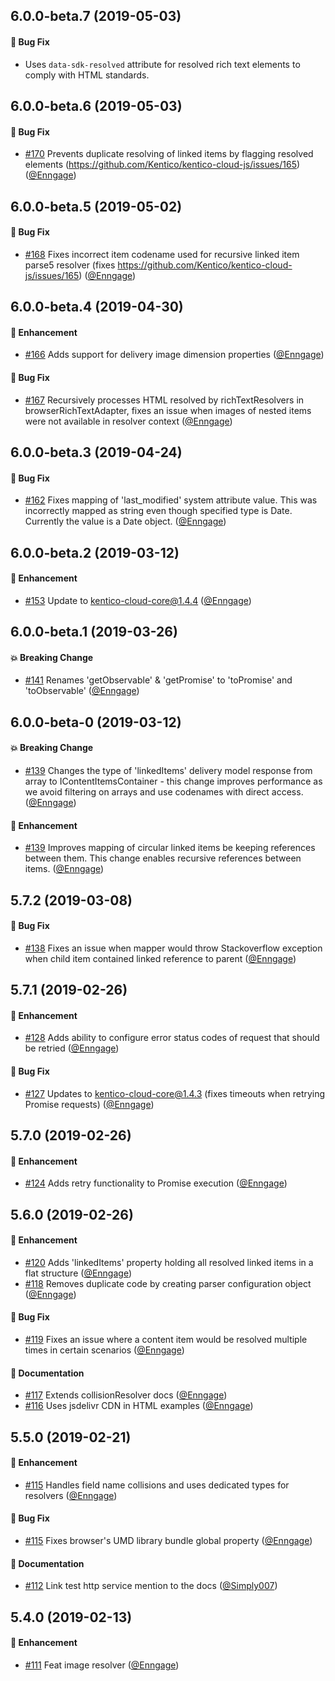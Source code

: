 ## 6.0.0-beta.7 (2019-05-03)

#### :bug: Bug Fix
  * Uses `data-sdk-resolved` attribute for resolved rich text elements to comply with HTML standards.

## 6.0.0-beta.6 (2019-05-03)

#### :bug: Bug Fix
  * [#170](https://github.com/Kentico/kentico-cloud-js/pull/170) Prevents duplicate resolving of linked items by flagging resolved elements (https://github.com/Kentico/kentico-cloud-js/issues/165) ([@Enngage](https://github.com/Enngage))

## 6.0.0-beta.5 (2019-05-02)

#### :bug: Bug Fix
  * [#168](https://github.com/Kentico/kentico-cloud-js/pull/168) Fixes incorrect item codename used for recursive linked item parse5 resolver (fixes https://github.com/Kentico/kentico-cloud-js/issues/165) ([@Enngage](https://github.com/Enngage))

## 6.0.0-beta.4 (2019-04-30)

#### :rocket: Enhancement
  * [#166](https://github.com/Kentico/kentico-cloud-js/pull/166) Adds support for delivery image dimension properties ([@Enngage](https://github.com/Enngage))

#### :bug: Bug Fix
  * [#167](https://github.com/Kentico/kentico-cloud-js/pull/167) Recursively processes HTML resolved by richTextResolvers in browserRichTextAdapter, fixes an issue when images of nested items were not available in resolver context ([@Enngage](https://github.com/Enngage))

## 6.0.0-beta.3 (2019-04-24)

#### :bug: Bug Fix
  * [#162](https://github.com/Kentico/kentico-cloud-js/pull/162) Fixes mapping of 'last_modified' system attribute value. This was incorrectly mapped as string even though specified type is Date. Currently the value is a Date object. ([@Enngage](https://github.com/Enngage))

## 6.0.0-beta.2 (2019-03-12)

#### :rocket: Enhancement
  * [#153](https://github.com/Kentico/kentico-cloud-js/pull/153) Update to kentico-cloud-core@1.4.4 ([@Enngage](https://github.com/Enngage))
  
## 6.0.0-beta.1 (2019-03-26)

#### :boom: Breaking Change
  * [#141](https://github.com/Kentico/kentico-cloud-js/pull/141) Renames 'getObservable' & 'getPromise' to 'toPromise' and 'toObservable' ([@Enngage](https://github.com/Enngage))

## 6.0.0-beta-0 (2019-03-12)

#### :boom: Breaking Change
  * [#139](https://github.com/Kentico/kentico-cloud-js/pull/139) Changes the type of 'linkedItems' delivery model response from array to IContentItemsContainer - this change improves performance as we avoid filtering on arrays and use codenames with direct access. ([@Enngage](https://github.com/Enngage))

#### :rocket: Enhancement
  * [#139](https://github.com/Kentico/kentico-cloud-js/pull/139) Improves mapping of circular linked items be keeping references between them. This change enables recursive references between items. ([@Enngage](https://github.com/Enngage))

## 5.7.2 (2019-03-08)

#### :bug: Bug Fix
   * [#138](https://github.com/Kentico/kentico-cloud-js/pull/138) Fixes an issue when mapper would throw Stackoverflow exception when child item contained linked reference to parent ([@Enngage](https://github.com/Enngage))

## 5.7.1 (2019-02-26)

#### :rocket: Enhancement
  * [#128](https://github.com/Kentico/kentico-cloud-js/pull/128) Adds ability to configure error status codes of request that should be retried ([@Enngage](https://github.com/Enngage))

#### :bug: Bug Fix
  * [#127](https://github.com/Kentico/kentico-cloud-js/pull/127) Updates to kentico-cloud-core@1.4.3 (fixes timeouts when retrying Promise requests) ([@Enngage](https://github.com/Enngage))

## 5.7.0 (2019-02-26)

#### :rocket: Enhancement
  * [#124](https://github.com/Kentico/kentico-cloud-js/pull/124) Adds retry functionality to Promise execution ([@Enngage](https://github.com/Enngage))
  
## 5.6.0 (2019-02-26)

#### :rocket: Enhancement
  * [#120](https://github.com/Kentico/kentico-cloud-js/pull/120) Adds 'linkedItems' property holding all resolved linked items in a flat structure ([@Enngage](https://github.com/Enngage))
  * [#118](https://github.com/Kentico/kentico-cloud-js/pull/118) Removes duplicate code by creating parser configuration object ([@Enngage](https://github.com/Enngage))

#### :bug: Bug Fix
  * [#119](https://github.com/Kentico/kentico-cloud-js/pull/119) Fixes an issue where a content item would be resolved multiple times in certain scenarios ([@Enngage](https://github.com/Enngage))

#### :memo: Documentation
  * [#117](https://github.com/Kentico/kentico-cloud-js/pull/117) Extends collisionResolver docs ([@Enngage](https://github.com/Enngage))
  * [#116](https://github.com/Kentico/kentico-cloud-js/pull/116) Uses jsdelivr CDN in HTML examples ([@Enngage](https://github.com/Enngage))

## 5.5.0 (2019-02-21)

#### :rocket: Enhancement
  * [#115](https://github.com/Kentico/kentico-cloud-js/pull/115) Handles field name collisions and uses dedicated types for resolvers ([@Enngage](https://github.com/Enngage))

#### :bug: Bug Fix
  * [#115](https://github.com/Kentico/kentico-cloud-js/pull/115) Fixes browser's UMD library bundle global property ([@Enngage](https://github.com/Enngage))

#### :memo: Documentation
  * [#112](https://github.com/Kentico/kentico-cloud-js/pull/112) Link test http service mention to the docs ([@Simply007](https://github.com/Simply007))

## 5.4.0 (2019-02-13)

#### :rocket: Enhancement
  * [#111](https://github.com/Kentico/kentico-cloud-js/pull/111) Feat image resolver ([@Enngage](https://github.com/Enngage))
